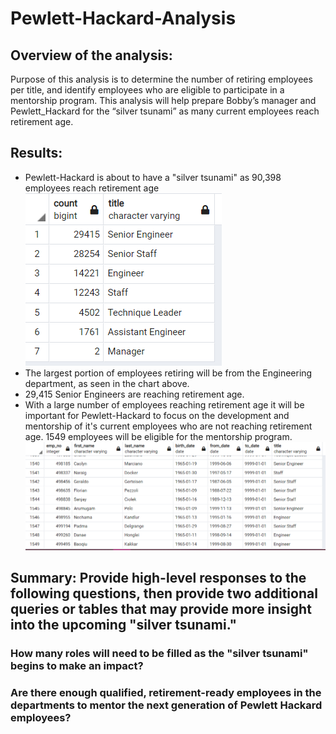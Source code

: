 # Pewlett-Hackard-Analysis

## Overview of the analysis: 
Purpose of this analysis is to determine the number of retiring employees per title, and identify employees who are eligible to participate in a mentorship program. This analysis will help prepare Bobby’s manager and Pewlett_Hackard for the “silver tsunami” as many current employees reach retirement age.

## Results: 
- Pewlett-Hackard is about to have a "silver tsunami" as 90,398 employees reach retirement age
![Output](retiring_titles.PNG)
- The largest portion of employees retiring will be from the Engineering department, as seen in the chart above.
- 29,415 Senior Engineers are reaching retirement age. 
- With a large number of employees reaching retirement age it will be important for Pewlett-Hackard to focus on the development and mentorship of it's current employees who are not reaching retirement age. 1549 employees will be eligible for the mentorship program. 
![Output](Mentorship_eligibility.PNG)

## Summary: Provide high-level responses to the following questions, then provide two additional queries or tables that may provide more insight into the upcoming "silver tsunami."
### How many roles will need to be filled as the "silver tsunami" begins to make an impact?
### Are there enough qualified, retirement-ready employees in the departments to mentor the next generation of Pewlett Hackard employees?
